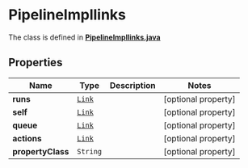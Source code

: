 

# PipelineImpllinks

The class is defined in **[PipelineImpllinks.java](../../src/main/java/org/openapitools/model/PipelineImpllinks.java)**

## Properties

Name | Type | Description | Notes
------------ | ------------- | ------------- | -------------
**runs** | [`Link`](Link.md) |  |  [optional property]
**self** | [`Link`](Link.md) |  |  [optional property]
**queue** | [`Link`](Link.md) |  |  [optional property]
**actions** | [`Link`](Link.md) |  |  [optional property]
**propertyClass** | `String` |  |  [optional property]







